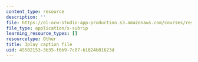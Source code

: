 ```yaml
---
content_type: resource
description: ''
file: https://ol-ocw-studio-app-production.s3.amazonaws.com/courses/res-ll-005-mathematics-of-big-data-and-machine-learning-january-iap-2020/455021533b35f6b97c07b1824b01623d_4StlYd7xKFA.srt
file_type: application/x-subrip
learning_resource_types: []
resourcetype: Other
title: 3play caption file
uid: 45502153-3b35-f6b9-7c07-b1824b01623d
---
```

